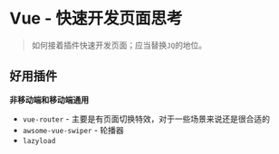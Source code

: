 # Vue - 快速开发页面思考
> 如何接着插件快速开发页面；应当替换`JQ`的地位。

## 好用插件

**非移动端和移动端通用**

* `vue-router` - 主要是有页面切换特效，对于一些场景来说还是很合适的
* `awsome-vue-swiper` - 轮播器
* `lazyload`